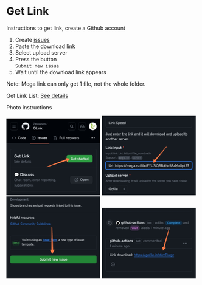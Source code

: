 # Get Link

Instructions to get link, create a Github account

1. Create [issues](https://github.com/Zelooooo/GLink/issues/new/choose)
2. Paste the download link
3. Select upload server 
4. Press the button <br/>`Submit new issue`
5. Wait until the download link appears

Note: Mega link can only get 1 file, not the whole folder.

Get Link List: [See details](https://github.com/Zelooooo/GLink/issues?q=is%3Aissue+is%3Aclosed)

Photo instructions

<img src="./.github/img.jpg" height="auto" width="49%" /> <img src="./.github/img2.jpg" height="auto" width="49%" />
<img src="./.github/img3.jpg" height="auto" width="49%" /> <img src="./.github/img4.jpg" height="auto" width="49%" />
